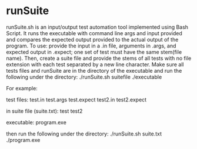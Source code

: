 # runSuite

runSuite.sh is an input/output test automation tool implemented using Bash Script. 
It runs the executable with command line args and input provided and compares the expected output provided to the actual output of the program.
To use: provide the input in a .in file, arguments in .args, and expected output in .expect; one set of test must have the same stem(file name).
Then, create a suite file and provide the stems of all tests with no file extension with each test separated by a new line character.
Make sure all tests files and runSuite are in the directory of the executable and run the following under the directory:
./runSuite.sh suitefile ./executable


For example:

test files:
test.in
test.args
test.expect
test2.in
test2.expect

in suite file (suite.txt):
test
test2

executable:
program.exe

then run the following under the directory:
./runSuite.sh suite.txt ./program.exe
